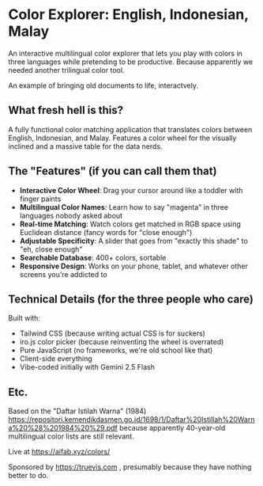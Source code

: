 # Color Explorer: English, Indonesian, Malay

An interactive multilingual color explorer that lets you play with colors in three languages while pretending to be productive. Because apparently we needed another trilingual color tool.

An example of bringing old documents to life, interactvely.

## What fresh hell is this?

A fully functional color matching application that translates colors between English, Indonesian, and Malay. Features a color wheel for the visually inclined and a massive table for the data nerds.

## The "Features" (if you can call them that)

- **Interactive Color Wheel**: Drag your cursor around like a toddler with finger paints
- **Multilingual Color Names**: Learn how to say "magenta" in three languages nobody asked about
- **Real-time Matching**: Watch colors get matched in RGB space using Euclidean distance (fancy words for "close enough")
- **Adjustable Specificity**: A slider that goes from "exactly this shade" to "eh, close enough"
- **Searchable Database**: 400+ colors, sortable
- **Responsive Design**: Works on your phone, tablet, and whatever other screens you're addicted to

## Technical Details (for the three people who care)

Built with:

- Tailwind CSS (because writing actual CSS is for suckers)
- iro.js color picker (because reinventing the wheel is overrated)
- Pure JavaScript (no frameworks, we're old school like that)
- Client-side everything
- Vibe-coded initially with Gemini 2.5 Flash

## Etc.

Based on the "Daftar Istilah Warna" (1984) https://repositori.kemendikdasmen.go.id/1698/1/Daftar%20Istillah%20Warna%20%28%201984%20%29.pdf because apparently 40-year-old multilingual color lists are still relevant.

Live at https://aifab.xyz/colors/

Sponsored by https://truevis.com , presumably because they have nothing better to do.
